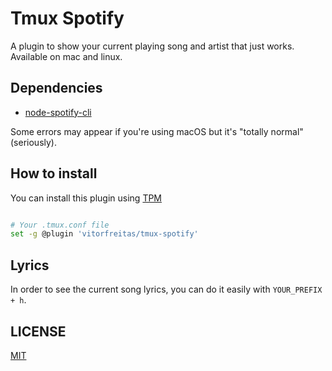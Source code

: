 # Tmux Spotify

A plugin to show your current playing song and artist that just works. Available
on mac and linux.

## Dependencies

- [node-spotify-cli](https://github.com/vitorfreitas/node-spotify-cli)

Some errors may appear if you're using macOS but it's "totally normal"
(seriously).

## How to install

You can install this plugin using [TPM](https://github.com/tmux-plugins/tpm)

```bash

# Your .tmux.conf file
set -g @plugin 'vitorfreitas/tmux-spotify'

```

## Lyrics
In order to see the current song lyrics, you can do it easily with `YOUR_PREFIX + h`.

## LICENSE

[MIT]()
